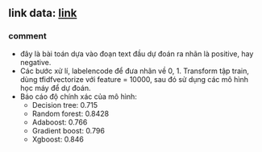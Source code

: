 ## link data: [link](https://drive.google.com/file/d/1nxR07ebVNc5bSgfTQjeUcAoyoaNuuH6s/view)
### comment
  + đây là bài toán dựa vào đoạn text đầu dự đoán ra nhãn là positive, hay negative.
  + Các bước xử lí, labelencode để đưa nhãn về 0, 1. Transform tập train, dùng tfidfvectorize với feature = 10000, sau đó sử dụng các mô hình học máy để dự đoán.
  + Báo cáo độ chính xác của mô hình:
     - Decision tree: 0.715
     - Random forest: 0.8428
     - Adaboost: 0.766
     - Gradient boost: 0.796
     - Xgboost: 0.846
